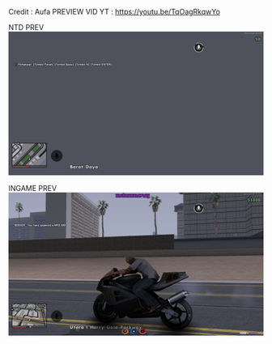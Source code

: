 Credit : Aufa
PREVIEW VID YT : https://youtu.be/TqOagRkqwYo

NTD PREV
![ntd](NTDD.png)

INGAME PREV
![INGAME](INGAME.png)



